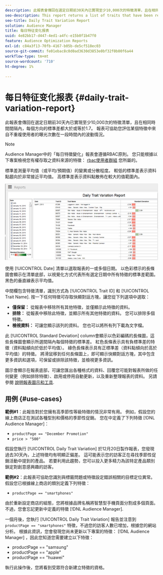 ```yaml
---
description: 此報表會傳回在選定日期前30天內已實現至少10,000次的特徵清單，且在相同時間間隔內，每個方向的標準差都大於或等於1.7。 報表可協助您評估某個特徵中來自不重複使用者的曝光次數在一段時間內的波動情況。
seo-description: This report returns a list of traits that have been realized at least 10,000 times in the 30 days prior to the selected date(s) and have a standard deviation greater or equal to 1.7 in either direction over the same time interval. The report helps you evaluate how the number of impressions from unique users in a trait fluctuate over time.
seo-title: Daily Trait Variation Report
solution: Audience Manager
title: 每日特征变化报表
uuid: 4e82bb17-d447-4ed1-a4fc-e15b0f1b47f0
feature: Audience Optimization Reports
exl-id: c84a3f13-70fb-4167-b05b-de5cf518ec03
source-git-commit: fe01ebac8c0d0ad3630d3853e0bf32f0b00f6a44
workflow-type: tm+mt
source-wordcount: '710'
ht-degree: 1%

---
```


# 每日特征变化报表 {#daily-trait-variation-report}

此報表會傳回在選定日期前30天內已實現至少10,000次的特徵清單，且在相同時間間隔內，每個方向的標準差都大於或等於1.7。 報表可協助您評估某個特徵中來自不重複使用者的曝光次數在一段時間內的波動情況。

>[!NOTE]
>
>Audience Manager中的「每日特徵變化」報表會遵循RBAC原則。 您只能根據以下專案檢視您有權存取之資料來源的特徵： [rbac使用者群組](/help/using/features/administration/administration-overview.md) 您所屬的。

標準差測量平均值（或平均/預期值）的變異或分散程度。 較低的標準差表示資料點趨向於非常接近平均值。 高標準差表示資料點散佈在較大的值範圍內。

![](assets/daily_trait_variation.png)

使用 [!UICONTROL Date] 清單以選取報表的一或多個日期。 以色彩標示的長條圖會顯示在清單底部，以視覺化方式代表所有選定日期中所有特徵的標準差範圍。 黑色的垂直線表示平均值。

中間欄包含特徵清單，識別方式為 [!UICONTROL Trait ID] 和 [!UICONTROL Trait Name]. 按一下任何特徵可存取快顯對話方塊，讓您從下列選項中選取：

* **僅保留：** 從報表中移除所有其他特徵，並僅顯示此特徵的資料。
* **排除：** 從報表中移除此特徵，並顯示所有其他特徵的資料。 您可以排除多個特徵。
* **檢視資料：** 可讓您顯示該列的資料。 您也可以將所有列下載為文字檔。

此 [!UICONTROL Standard Deviation] column會顯示以色彩編碼的長條圖，這些長條圖會顯示所選間隔內每個特徵的標準差。 紅色長條表示具有負標準差的特徵（資料點傾向於低於平均值）。 綠色長條表示具有正標準差（資料點傾向於高於平均值）的特徵。 將滑鼠移到任何長條圖上，即可顯示快顯對話方塊，其中包含更多資訊和選項，可保留或排除該特徵，並檢視更多資訊。

圖示會顯示在報表底部，可讓您匯出各種格式的資料、回覆您可能對報表所做的任何變更（例如排除特徵）、啟用或停用自動更新，以及重新整理報表的資料。 另請參閱 [說明報表圖示和工具](../../reporting/dynamic-reports/interactive-report-technology.md#icons-tools-explained).

## 用例 {#use-cases}

**範例#1**：此報告對於您擁有高季節性等級特徵的情況非常有用。 例如，假設您的線上商店正在測試各種型別和價格的季節性促銷。 您在中定義了下列特徵 [!DNL Audience Manager]：

* `productPage == "December Promotion"`
* `price > "500"`

假設您執行 [!UICONTROL Daily Trait Variation] 於12月20日製作報表，您發現過去30天內，上述特徵均有明顯正偏差。 這可能表示您的訪客正在尋找季節性促銷活動中提到的產品。 若要利用此趨勢，您可以投入更多精力為該特定產品類別鎖定對創意感興趣的訪客。

**範例#2**：此報表可協助您識別與標籤問題或特徵設定錯誤相關的目標定位異常。 假設您已根據線上商店的類別定義下列特徵：

* `productPage == "smartphones"`

由於重新設定商店的組態，您將根據品牌名稱將智慧型手機頁面分割成多個頁面。 不過，您會忘記更新中定義的特徵 [!DNL Audience Manager].

一個月後，您執行 [!UICONTROL Daily Trait Variation] 報告並注意到 `productPage == "smartphones"` 特徵，不過您的訪客人數已增加，根據您的網站分析。 根據此資訊，您會發現您尚未更新以下專案的特徵： [!DNL Audience Manager] ，因此您知道您需要建立以下特徵：

* productPage == &quot;samsung&quot;
* productPage == &quot;apple&quot;
* productPage == &quot;huawei&quot;

執行此操作後，您將看到受眾符合新建立特徵的資格。
